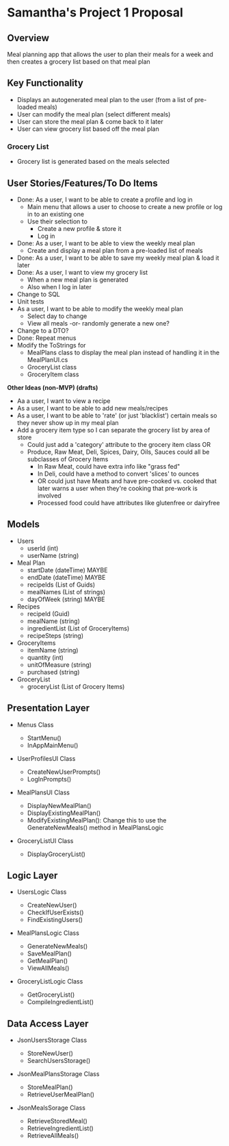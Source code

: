 # Samantha's Project 1 Proposal

## Overview
Meal planning app that allows the user to plan their meals for a week and then creates a grocery list based on that meal plan

## Key Functionality
- Displays an autogenerated meal plan to the user (from a list of pre-loaded meals)
- User can modify the meal plan (select different meals)
- User can store the meal plan & come back to it later
- User can view grocery list based off the meal plan


 ### Grocery List
 - Grocery list is generated based on the meals selected

 ## User Stories/Features/To Do Items
 - Done: As a user, I want to be able to create a profile and log in
    - Main menu that allows a user to choose to create a new profile or log in to an existing one
    - Use their selection to
        - Create a new profile & store it
        - Log in
- Done: As a user, I want to be able to view the weekly meal plan
    - Create and display a meal plan from a pre-loaded list of meals
- Done: As a user, I want to be able to save my weekly meal plan & load it later
- Done: As a user, I want to view my grocery list
    - When a new meal plan is generated
    - Also when I log in later
- Change to SQL
- Unit tests
- As a user, I want to be able to modify the weekly meal plan
    - Select day to change
    - View all meals -or- randomly generate a new one?
- Change to a DTO?
- Done: Repeat menus
- Modify the ToStrings for 
    - MealPlans class to display the meal plan instead of handling it in the MealPlanUI.cs
    - GroceryList class
    - GroceryItem class



**Other Ideas (non-MVP) (drafts)**
- Aa a user, I want to view a recipe
- As a user, I want to be able to add new meals/recipes
- As a user, I want to be able to 'rate' (or just 'blacklist') certain meals so they never show up in my meal plan
- Add a grocery item type so I can separate the grocery list by area of store
    - Could just add a 'category' attribute to the grocery item class OR
    - Produce, Raw Meat, Deli, Spices, Dairy, Oils, Sauces could all be subclasses of Grocery Items
        - In Raw Meat, could have extra info like "grass fed"
        - In Deli, could have a method to convert 'slices' to ounces
        - OR could just have Meats and have pre-cooked vs. cooked that later warns a user when they're cooking that pre-work is involved
        - Processed food could have attributes like glutenfree or dairyfree


## Models
- Users
    - userId (int)
    - userName (string)
- Meal Plan
    - startDate (dateTime) MAYBE
    - endDate (dateTime) MAYBE
    - recipeIds (List of Guids)
    - mealNames (List of strings)
    - dayOfWeek (string) MAYBE
- Recipes
    - recipeId (Guid)
    - mealName (string)
    - ingredientList (List of GroceryItems)
    - recipeSteps (string)
- GroceryItems
    - itemName (string)
    - quantity (int)
    - unitOfMeasure (string)
    - purchased (string)
- GroceryList
    - groceryList (List of Grocery Items)

## Presentation Layer
- Menus Class
    - StartMenu()
    - InAppMainMenu()

- UserProfilesUI Class
    - CreateNewUserPrompts()
    - LogInPrompts()

- MealPlansUI Class
    - DisplayNewMealPlan()
    - DisplayExistingMealPlan()
    - ModifyExistingMealPlan(): Change this to use the GenerateNewMeals() method in MealPlansLogic

- GroceryListUI Class
    - DisplayGroceryList()

## Logic Layer
- UsersLogic Class
    - CreateNewUser()
    - CheckIfUserExists()
    - FindExistingUsers()

- MealPlansLogic Class
    - GenerateNewMeals()
    - SaveMealPlan()
    - GetMealPlan()
    - ViewAllMeals()

- GroceryListLogic Class
    - GetGroceryList()
    - CompileIngredientList()

## Data Access Layer
- JsonUsersStorage Class
    - StoreNewUser()
    - SearchUsersStorage()

- JsonMealPlansStorage Class
    - StoreMealPlan()
    - RetrieveUserMealPlan()

- JsonMealsSorage Class
    - RetrieveStoredMeal()
    - RetrieveIngredientList()
    - RetrieveAllMeals()
